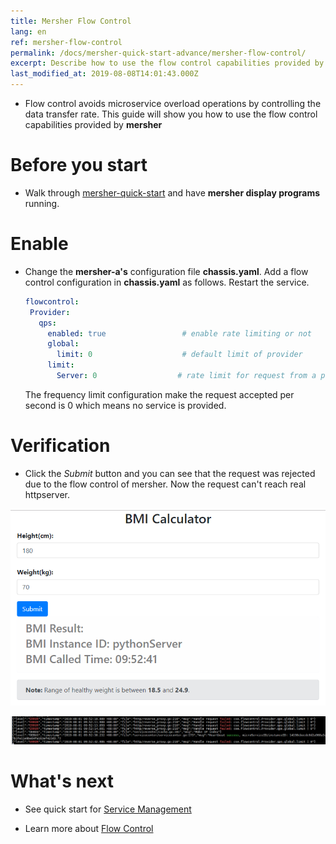 ```yaml
---
title: Mersher Flow Control
lang: en
ref: mersher-flow-control
permalink: /docs/mersher-quick-start-advance/mersher-flow-control/
excerpt: Describe how to use the flow control capabilities provided by mersher
last_modified_at: 2019-08-08T14:01:43.000Z
---
```


- Flow control avoids microservice overload operations by controlling the data transfer rate. This guide will show you how to use the flow control capabilities provided by **mersher**

# Before you start

- Walk through [mersher-quick-start](/docs/mersher-quick-start/) and have **mersher display programs** running.

# Enable

- Change the **mersher-a's** configuration file **chassis.yaml**. Add a flow control configuration in **chassis.yaml** as follows. Restart the service.

  ```yaml
  flowcontrol:
   Provider:
     qps:
       enabled: true                 # enable rate limiting or not
       global:
         limit: 0                    # default limit of provider
       limit:
         Server: 0                  # rate limit for request from a provider
  ```

  The frequency limit configuration make the request accepted per second is 0 which means no service is provided.

# Verification

- Click the _Submit_ button and you can see that the request was rejected due to the flow control of mersher. Now the request can't reach real httpserver.

![flow-control-req](/assets/images/mersher/mersher-flow-control-fail.png)

![flow-control-log](/assets/images/mersher/mersher-flow-control-log.png)

# What's next

- See quick start for [Service Management](/docs/mersher-quick-start-advance/mersher-service-management/)

- Learn more about [Flow Control](/users/service-configurations/#限流策略)
